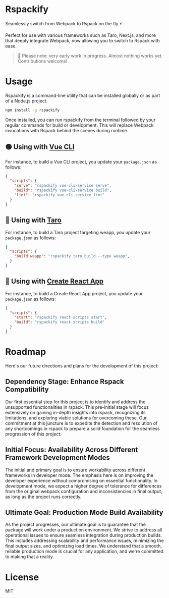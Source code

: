 # Rspackify

Seamlessly switch from Webpack to Rspack on the fly ⚡️.

Perfect for use with various frameworks such as Taro, Next.js, and more that deeply integrate Webpack, now allowing you to switch to Rspack with ease.

> 🚨 Please note: very early work in progress. Almost nothing works yet. Contributions welcome!

# Usage

Rspackify is a command-line utility that can be installed globally or as part of a Node.js project.

```bash
npm install -g rspackify
```

Once installed, you can run rspackify from the terminal followed by your regular commands for build or development. This will replace Webpack invocations with Rspack behind the scenes during runtime.

## 🟢 Using with [Vue CLI](https://cli.vuejs.org/)

For instance, to build a Vue CLI project, you update your `package.json` as follows:

```json
{
  "scripts": {
    "serve": "rspackify vue-cli-service serve",
    "build": "rspackify vue-cli-service build",
    "lint": "rspackify vue-cli-service lint"
  }
}
```

## 🚧 Using with [Taro](https://github.com/nervjs/taro)

For instance, to build a Taro project targeting weapp, you update your `package.json` as follows:

```json
{
  "scripts": {
    "build:weapp": "rspackify taro build --type weapp",
  }
}
```

## 🚧 Using with [Create React App](https://github.com/facebook/create-react-app)

For instance, to build a Create React App project, you update your `package.json` as follows:

```json
{
  "scripts": {
    "start": "rspackify react-scripts start",
    "build": "rspackify react-scripts build"
  }
}
```

# Roadmap

Here's our future directions and plans for the development of this project:

## Dependency Stage: Enhance Rspack Compatibility

Our first essential step for this project is to identify and address the unsupported functionalities in rspack. This pre-initial stage will focus extensively on gaining in-depth insights into rspack, recognizing its limitations, and exploring viable solutions for overcoming these. Our commitment at this juncture is to expedite the detection and resolution of any shortcomings in rspack to prepare a solid foundation for the seamless progression of this project.

## Initial Focus: Availability Across Different Framework Development Modes

The initial and primary goal is to ensure workability across different frameworks in developer mode. The emphasis here is on improving the developer experience without compromising on essential functionality. In development mode, we expect a higher degree of tolerance for differences from the original webpack configuration and inconsistencies in final output, as long as the project runs correctly.

## Ultimate Goal: Production Mode Build Availability

As the project progresses, our ultimate goal is to guarantee that the package will work under a production environment. We strive to address all operational issues to ensure seamless integration during production builds. This includes addressing scalability and performance issues, minimizing the final output sizes, and optimizing load times. We understand that a smooth, reliable production mode is crucial for any application, and we're committed to making that a reality.

# License

MIT
